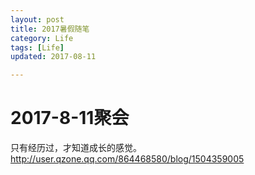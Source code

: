 ```yaml
---
layout: post
title: 2017暑假随笔
category: Life
tags: [Life]
updated: 2017-08-11

---
```


# 2017-8-11聚会
只有经历过，才知道成长的感觉。<br/>
http://user.qzone.qq.com/864468580/blog/1504359005
